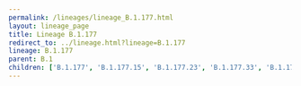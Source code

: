 ```yaml
---
permalink: /lineages/lineage_B.1.177.html
layout: lineage_page
title: Lineage B.1.177
redirect_to: ../lineage.html?lineage=B.1.177
lineage: B.1.177
parent: B.1
children: ['B.1.177', 'B.1.177.15', 'B.1.177.23', 'B.1.177.33', 'B.1.177.43', 'B.1.177.60', 'B.1.177.77', 'B.1.177.86']
---
```

